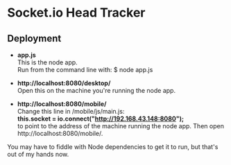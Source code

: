 # Socket.io Head Tracker #


## Deployment ##
-	**app.js**  
This is the node app.  
Run from the command line with: $ node app.js


-	**http://localhost:8080/desktop/**  
Open this on the machine you're running the node app.  


-	**http://localhost:8080/mobile/**  
Change this line in /mobile/js/main.js:  
**this.socket = io.connect("http://192.168.43.148:8080");**  
to point to the address of the machine running the node app. Then open http://localhost:8080/mobile/.



You may have to fiddle with Node dependencies to get it to run, but that's out of my hands now.



